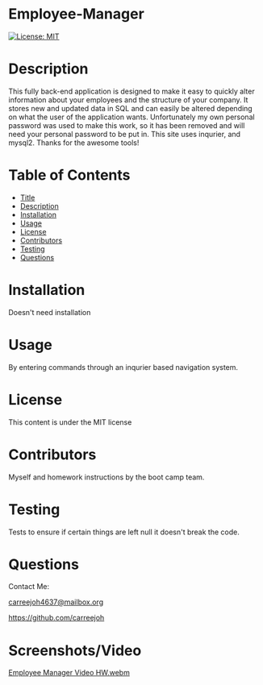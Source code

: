 # Employee-Manager 

[![License: MIT](https://img.shields.io/badge/License-MIT-yellow.svg)](https://opensource.org/licenses/MIT) 

# Description 
 This fully back-end application is designed to make it easy to quickly alter information about your employees and the structure of your company. It stores new and updated data in SQL and can easily be altered depending on what the user of the application wants. Unfortunately my own personal password was used to make this work, so it has been removed and will need your personal password to be put in. This site uses inqurier, and mysql2. Thanks for the awesome tools!  

# Table of Contents 
 
- [Title](#title) 
- [Description](#description) 
- [Installation](#installation) 
- [Usage](#usage)
- [License](#license)
- [Contributors](#contributors)
- [Testing](#testing)
- [Questions](#questions)

# Installation 
 Doesn't need installation  

# Usage 
 By entering commands through an inqurier based navigation system.  

# License 
 This content is under the MIT license  

# Contributors 
 Myself and homework instructions by the boot camp team.  

# Testing 
 Tests to ensure if certain things are left null it doesn't break the code.  

# Questions 
 
Contact Me: 
 
carreejoh4637@mailbox.org 

https://github.com/carreejoh

# Screenshots/Video

[Employee Manager Video HW.webm](https://github.com/carreejoh/Employee-Manager/assets/122936256/49a5cd09-feda-4754-9b4e-25176e9f4674)
